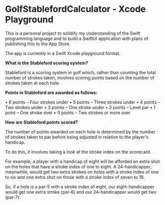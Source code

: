 # GolfStablefordCalculator - Xcode Playground

This is a personal project to solidify my understanding of the Swift programming language and to build a SwiftUI application with plans of publishing this to the App Store.

The app is currently in a Swift Xcode playground format. 

**What is the Stableford scoring system?**

Stableford is a scoring system in golf which, rather than counting the total number of strokes taken, involves scoring points based on the number of strokes taken at each hole. 

**Points in Stableford are awarded as follows:**

• 6 points – Four strokes under 
• 5 points – Three strokes under 
• 4 points – Two strokes under 
• 3 points – One stroke under 
• 2 points – Level par
• 1 point – One stroke over 
• 0 points – Two strokes or more over

**How are Stableford points scored?**

The number of points awarded on each hole is determined by the number of strokes taken to par before being adjusted in relation to the player's handicap.

To do this, it involves taking a look at the stroke index on the scorecard.

For example, a player with a handicap of eight will be afforded an extra shot on the holes that have a stroke index of one to eight. A 24-handicapper, meanwhile, would get two extra strokes on holes with a stroke index of one to six and one extra shot on those with a stroke index of seven to 18.

So, if a hole is a par-5 with a stroke index of eight, our eight-handicapper would get one extra stroke (par-6) and our 24-handicapper would get two (par-7). 
